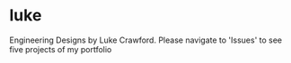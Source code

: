 # luke
Engineering Designs by Luke Crawford. 
Please navigate to 'Issues' to see five projects of my portfolio 
